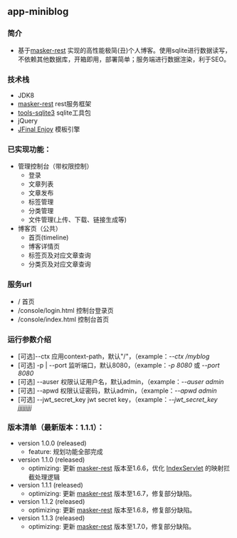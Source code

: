 ## app-miniblog

### 简介

- 基于[masker-rest][1] 实现的高性能极简(丑)个人博客。使用sqlite进行数据读写，不依赖其他数据库，开箱即用，部署简单；服务端进行数据渲染，利于SEO。

### 技术栈

- JDK8
- [masker-rest][1] rest服务框架
- [tools-sqlite3][2] sqlite工具包
- jQuery
- [JFinal Enjoy][3] 模板引擎

### 已实现功能：

- 管理控制台（带权限控制）
  - 登录
  - 文章列表
  - 文章发布
  - 标签管理
  - 分类管理
  - 文件管理(上传、下载、链接生成等)
- 博客页（公共）
  - 首页(timeline)
  - 博客详情页
  - 标签页及对应文章查询
  - 分类页及对应文章查询

### 服务url

   - / 首页
   - /console/login.html 控制台登录页
   - /console/index.html 控制台首页

### 运行参数介绍

   - [可选]--ctx 应用context-path，默认"/"，（example：<i>--ctx /myblog</i>
   - [可选] -p | --port 监听端口，默认8080，（example：<i>-p 8080</i> 或 <i>--port 8080</i>
   - [可选] --auser 权限认证用户名，默认admin，（example：<i>--auser admin</i>
   - [可选] --apwd 权限认证密码，默认admin，（example：<i>--apwd admin</i>
   - [可选] --jwt_secret_key jwt secret key，（example：<i>--jwt_secret_key jjjjjjjjj</i>

### 版本清单（最新版本：<b>1.1.1</b>）：

   - version 1.0.0 (released)
      - feature: 规划功能全部完成
   - version 1.1.0 (released)
      - optimizing: 更新 [masker-rest][1] 版本至1.6.6，优化 [IndexServlet][4] 的映射拦截处理逻辑
   - version 1.1.1 (released)
      - optimizing: 更新 [masker-rest][1] 版本至1.6.7，修复部分缺陷。
   - version 1.1.2 (released)
      - optimizing: 更新 [masker-rest][1] 版本至1.6.8，修复部分缺陷。
   - version 1.1.3 (released)
      - optimizing: 更新 [masker-rest][1] 版本至1.7.0，修复部分缺陷。

[1]: https://github.com/jiashunx/masker-rest
[2]: https://github.com/jiashunx/tools-sqlite3
[3]: https://jfinal.com/
[4]: src/main/java/io/github/jiashunx/app/miniblog/index/IndexServlet.java
